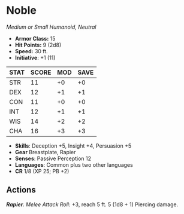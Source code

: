 # Noble

*Medium or Small Humanoid, Neutral*

- **Armor Class:** 15
- **Hit Points:** 9 (2d8)
- **Speed:** 30 ft.
- **Initiative**: +1 (11)

|STAT|SCORE|MOD|SAVE|
| --- | --- | --- | ---- |
| STR | 11 | +0 | +0 |
| DEX | 12 | +1 | +1 |
| CON | 11 | +0 | +0 |
| INT | 12 | +1 | +1 |
| WIS | 14 | +2 | +2 |
| CHA | 16 | +3 | +3 |

- **Skills**: Deception +5, Insight +4, Persuasion +5
- **Gear** Breastplate, Rapier
- **Senses**: Passive Perception 12
- **Languages**: Common plus two other languages
- **CR** 1/8 (XP 25; PB +2)

## Actions

***Rapier.*** *Melee Attack Roll:* +3, reach 5 ft. 5 (1d8 + 1) Piercing damage.

